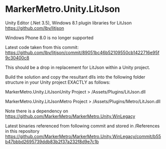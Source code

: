 MarkerMetro.Unity.LitJson
=========================

Unity Editor (.Net 3.5), Windows 8.1 plugin libraries for LitJson https://github.com/lbv/litjson

Windows Phone 8.0 is no longer supported 

Latest code taken from this commit:
https://github.com/lbv/litjson/commit/89051bc46b52109550cb1422716e95f9c30400c8

This should be a drop in replacement for LitJson within a Unity project. 

Build the solution and copy the resultant dlls into the following folder structure in your Unity project EXACTLY as follows:

MarkerMetro.Unity.LitJsonUnity Project > /Assets/Plugins/LitJson.dll

MarkerMetro.Unity.LitJsonMetro Project > /Assets/Plugins/Metro/LitJson.dll

Note there is a dependency on https://github.com/MarkerMetro/MarkerMetro.Unity.WinLegacy

Latest binaries referenced from following commit and stored in /References in this repository
https://github.com/MarkerMetro/MarkerMetro.Unity.WinLegacy/commit/b55b47bbbd2695739ddb83b2f37a232f8d9e7c1b


